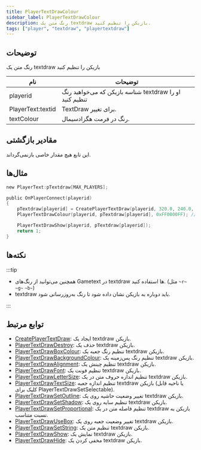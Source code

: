 ```yaml
---
title: PlayerTextDrawColour
sidebar_label: PlayerTextDrawColour
description: رنگ متن یک textdraw بازیکن را تنظیم کنید.
tags: ["player", "textdraw", "playertextdraw"]
---
```


<VersionWarn version='omp v1.1.0.2612' />

## توضیحات

رنگ متن یک textdraw بازیکن را تنظیم کنید

| نام              | توضیحات                                              |
| ----------------- | -------------------------------------------------------- |
| playerid          | شناسه بازیکن که می‌خواهید رنگ textdraw او را تنظیم کنید |
| PlayerText:textid | TextDraw برای تغییر.                                  |
| textColour        | رنگ در فرمت هگزادسیمال.                        |

## مقادیر بازگشتی

این تابع هیچ مقدار خاصی بازنمی‌گرداند.

## مثال‌ها

```c
new PlayerText:pTextdraw[MAX_PLAYERS];

public OnPlayerConnect(playerid)
{
    pTextdraw[playerid] = CreatePlayerTextDraw(playerid, 320.0, 240.0, "Example Text");
    PlayerTextDrawColour(playerid, pTextdraw[playerid], 0xFF0000FF); // متن قرمز

    PlayerTextDrawShow(playerid, pTextdraw[playerid]);
    return 1;
}
```

## نکته‌ها

:::tip

- همچنین می‌توانید از رنگ‌های Gametext در textdraw ها استفاده کنید. (مثل `~r~` `~g~` `~b~`)
- textdraw باید دوباره به بازیکن نشان داده شود تا رنگ به‌روزرسانی شود.

:::

## توابع مرتبط

- [CreatePlayerTextDraw](CreatePlayerTextDraw): ایجاد یک textdraw بازیکن.
- [PlayerTextDrawDestroy](PlayerTextDrawDestroy): حذف یک textdraw بازیکن.
- [PlayerTextDrawBoxColour](PlayerTextDrawBoxColour): تنظیم رنگ جعبه یک textdraw بازیکن.
- [PlayerTextDrawBackgroundColour](PlayerTextDrawBackgroundColour): تنظیم رنگ پس‌زمینه یک textdraw بازیکن.
- [PlayerTextDrawAlignment](PlayerTextDrawAlignment): تنظیم چینش یک textdraw بازیکن.
- [PlayerTextDrawFont](PlayerTextDrawFont): تنظیم فونت یک textdraw بازیکن.
- [PlayerTextDrawLetterSize](PlayerTextDrawLetterSize): تنظیم اندازه حروف متن در یک textdraw بازیکن.
- [PlayerTextDrawTextSize](PlayerTextDrawTextSize): تنظیم اندازه جعبه textdraw بازیکن (یا ناحیه قابل کلیک برای PlayerTextDrawSetSelectable).
- [PlayerTextDrawSetOutline](PlayerTextDrawSetOutline): تغییر وضعیت حاشیه روی یک textdraw بازیکن.
- [PlayerTextDrawSetShadow](PlayerTextDrawSetShadow): تنظیم سایه روی یک textdraw بازیکن.
- [PlayerTextDrawSetProportional](PlayerTextDrawSetProportional): تنظیم فاصله متن در یک textdraw بازیکن به نسبت متناسب.
- [PlayerTextDrawUseBox](PlayerTextDrawUseBox): تغییر وضعیت جعبه روی یک textdraw بازیکن.
- [PlayerTextDrawSetString](PlayerTextDrawSetString): تنظیم متن یک textdraw بازیکن.
- [PlayerTextDrawShow](PlayerTextDrawShow): نمایش یک textdraw بازیکن.
- [PlayerTextDrawHide](PlayerTextDrawHide): مخفی کردن یک textdraw بازیکن.